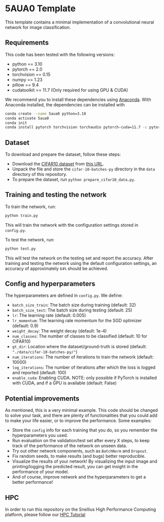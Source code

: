 # 5AUA0 Template

This template contains a minimal implementation of a convolutional neural network for image classification.

## Requirements
This code has been tested with the following versions:
- python == 3.10
- pytorch == 2.0
- torchvision == 0.15
- numpy == 1.23
- pillow == 9.4
- cudatoolkit == 11.7 (Only required for using GPU & CUDA)

We recommend you to install these dependencies using [Anaconda](https://docs.anaconda.com/anaconda/install/). With Anaconda installed, the dependencies can be installed with
```bash
conda create --name 5aua0 python=3.10
conda activate 5aua0
conda init
conda install pytorch torchvision torchaudio pytorch-cuda=11.7 -c pytorch -c nvidia
```     

## Dataset
To download and prepare the dataset, follow these steps:
- Download the [CIFAR10 dataset](https://www.cs.toronto.edu/~kriz/cifar.html) from [this URL](https://www.cs.toronto.edu/~kriz/cifar-10-python.tar.gz).
- Unpack the file and store the `cifar-10-batches-py` directory in the `data` directory of this repository.
- To prepare the dataset, run `python prepare_cifar10_data.py`.

## Training and testing the network
To train the network, run:
```bash
python train.py
```
This will train the network with the configuration settings stored in `config.py`.

To test the network, run:
```bash
python test.py
```
This will test the network on the testing set and report the accuracy. After training and testing the network using the default configuration settings, an accuracy of approximately `64%` should be achieved.


## Config and hyperparameters
The hyperparameters are defined in `config.py`. We define:
- `batch_size_train`: The batch size during training (default: 32)
- `batch_size_test`: The batch size during testing (default: 25)
- `lr`: The learning rate (default: 0.005)
- `lr_momentum`: The learning rate momentum for the SGD optimizer (default: 0.9)
- `weight_decay`: The weight decay (default: 1e-4)
- `num_classes`: The number of classes to be classified (default: 10 for CIFAR10)
- `gt_dir`: Location where the dataset/ground-truth is stored (default: `"./data/cifar-10-batches-py/"`)
- `num_iterations`: The number of iterations to train the network (default: 10000)
- `log_iterations`: The number of iterations after which the loss is logged and reported (default: 100)
- `enable_cuda`: Enabling CUDA. NOTE: only possible if PyTorch is installed with CUDA, and if a GPU is available (default: False)


## Potential improvements
As mentioned, this is a very minimal example. This code should be changed to solve your task, and there are plenty of functionalities that you could add to make your life easier, or to improve the performance. Some examples:
- Store the `config` info for each training that you do, so you remember the hyperparameters you used.
- Run evaluation on the validation/test set after every X steps, to keep track of the performance of the network on unseen data.
- Try out other network components, such as `BatchNorm` and `Dropout`.
- Fix random seeds, to make results (and bugs) better reproducible.
- Visualize the results of your network! By visualizing the input image and printing/logging the predicted result, you can get insight in the performance of your model.
- And of course, improve network and the hyperparameters to get a better performance!

## HPC
In order to run this repository on the Snellius High Performance Computing platform, please follow our [HPC Tutorial](https://tue-5aua0.github.io/hpc_tutorial.html)